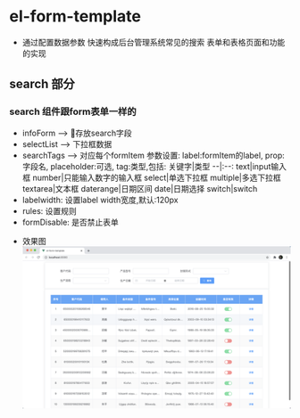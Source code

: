 # el-form-template
+ 通过配置数据参数 快速构成后台管理系统常见的搜索 表单和表格页面和功能的实现 

## search 部分
### search 组件跟form表单一样的
- infoForm --> 存放search字段
- selectList --> 下拉框数据
- searchTags -->  对应每个formItem
   参数设置:
      label:formItem的label,
      prop:字段名,
      placeholder:可选,
      tag:类型,包括:
      关键字|类型
      --|:--:
      text|input输入框
      number|只能输入数字的输入框
      select|单选下拉框
      multiple|多选下拉框
      textarea|文本框
      daterange|日期区间
      date|日期选择
      switch|switch
- labelwidth: 设置label width宽度,默认:120px
- rules: 设置规则
- formDisable: 是否禁止表单
+ 效果图
![demo-png](/src/assets/demo.png)